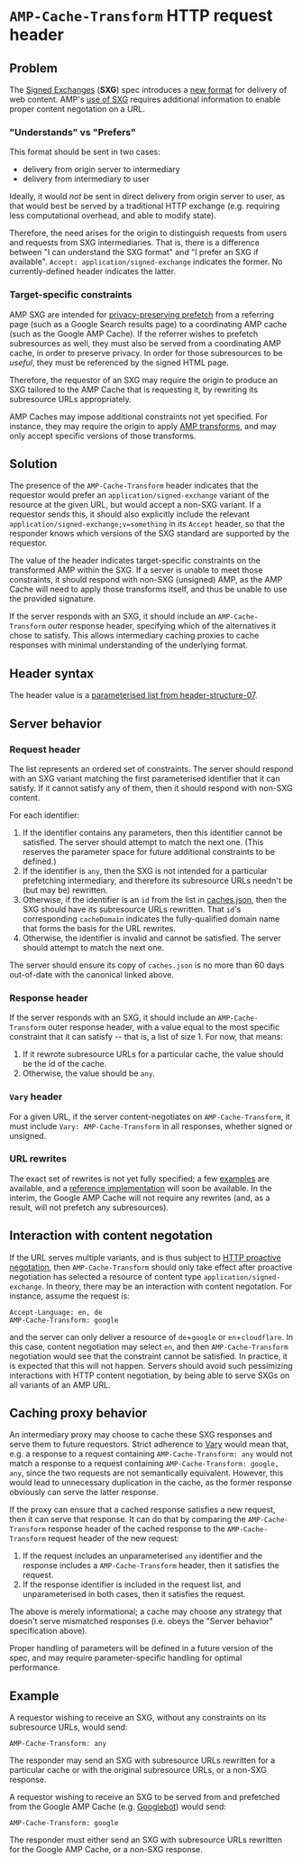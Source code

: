 # `AMP-Cache-Transform` HTTP request header

## Problem

The [Signed Exchanges](https://wicg.github.io/webpackage/draft-yasskin-http-origin-signed-responses.html)
(**SXG**) spec introduces a [new format](https://wicg.github.io/webpackage/draft-yasskin-http-origin-signed-responses.html#application-signed-exchange)
for delivery of web content. AMP's [use of SXG](https://amphtml.wordpress.com/2018/01/09/improving-urls-for-amp-pages/)
requires additional information to enable proper content negotation on a URL.

### "Understands" vs "Prefers"

This format should be sent in two cases:

  * delivery from origin server to intermediary
  * delivery from intermediary to user

Ideally, it would *not* be sent in direct delivery from origin server to user,
as that would best be served by a traditional HTTP exchange (e.g. requiring less
computational overhead, and able to modify state).

Therefore, the need arises for the origin to distinguish requests from users and
requests from SXG intermediaries. That is, there is a difference between "I can
understand the SXG format" and "I prefer an SXG if available". `Accept:
application/signed-exchange` indicates the former. No currently-defined header
indicates the latter.

### Target-specific constraints

AMP SXG are intended for [privacy-preserving
prefetch](https://wicg.github.io/webpackage/draft-yasskin-webpackage-use-cases.html#private-prefetch)
from a referring page (such as a Google Search results page) to a coordinating
AMP cache (such as the Google AMP Cache). If the referrer wishes to prefetch
subresources as well, they must also be served from a coordinating AMP cache, in
order to preserve privacy. In order for those subresources to be *useful*, they
must be referenced by the signed HTML page.

Therefore, the requestor of an SXG may require the origin to produce an SXG
tailored to the AMP Cache that is requesting it, by rewriting its subresource
URLs appropriately.

AMP Caches may impose additional constraints not yet specified. For instance,
they may require the origin to apply [AMP
transforms](amp-cache-modifications.md), and may only accept specific versions
of those transforms.

## Solution

The presence of the `AMP-Cache-Transform` header indicates that the requestor
would prefer an `application/signed-exchange` variant of the resource at the
given URL, but would accept a non-SXG variant. If a requestor sends this, it
should also explicitly include the relevant
`application/signed-exchange;v=something` in its `Accept` header, so that the
responder knows which versions of the SXG standard are supported by the
requestor.

The value of the header indicates target-specific constraints on the transformed
AMP within the SXG. If a server is unable to meet those constraints, it should
respond with non-SXG (unsigned) AMP, as the AMP Cache will need to apply those
transforms itself, and thus be unable to use the provided signature.

If the server responds with an SXG, it should include an `AMP-Cache-Transform`
*outer* response header, specifying which of the alternatives it chose to
satisfy. This allows intermediary caching proxies to cache responses with
minimal understanding of the underlying format.

## Header syntax

The header value is a [parameterised list from header-structure-07](https://tools.ietf.org/html/draft-ietf-httpbis-header-structure-07#section-3.3).

## Server behavior

### Request header

The list represents an ordered set of constraints. The server should respond
with an SXG variant matching the first parameterised identifier that it can
satisfy. If it cannot satisfy any of them, then it should respond with non-SXG
content.

For each identifier:

 1. If the identifier contains any parameters, then this identifier cannot be
    satisfied. The server should attempt to match the next one. (This reserves
    the parameter space for future additional constraints to be defined.)
 2. If the identifier is `any`, then the SXG is not intended for a particular
    prefetching intermediary, and therefore its subresource URLs needn't be (but
    may be) rewritten.
 3. Otherwise, if the identifier is an `id` from the list in
    [caches.json](../caches.json), then the SXG should have its subresource URLs
    rewritten. That `id`'s corresponding `cacheDomain` indicates the
    fully-qualified domain name that forms the basis for the URL rewrites.
 4. Otherwise, the identifier is invalid and cannot be satisfied. The server
    should attempt to match the next one.

The server should ensure its copy of `caches.json` is no more than 60 days
out-of-date with the canonical linked above.

### Response header

If the server responds with an SXG, it should include an `AMP-Cache-Transform`
outer response header, with a value equal to the most specific constraint that
it can satisfy -- that is, a list of size 1. For now, that means:

 1. If it rewrote subresource URLs for a particular cache, the value should be
    the id of the cache.
 2. Otherwise, the value should be `any`.

### `Vary` header

For a given URL, if the server content-negotiates on `AMP-Cache-Transform`, it
must include `Vary: AMP-Cache-Transform` in all responses, whether signed or
unsigned.

### URL rewrites

The exact set of rewrites is not yet fully specified; a few
[examples](amp-cache-modifications.md#user-content-cache-urls)
are available, and a [reference implementation](https://github.com/ampproject/amppackager)
will soon be available. In the interim, the Google AMP Cache will not require
any rewrites (and, as a result, will not prefetch any subresources).

## Interaction with content negotation

If the URL serves multiple variants, and is thus subject to [HTTP proactive
negotation](https://tools.ietf.org/html/rfc7231#section-3.4.1), then
`AMP-Cache-Transform` should only take effect after proactive negotiation has
selected a resource of content type `application/signed-exchange`. In theory,
there may be an interaction with content negotation. For instance, assume the
request is:

```
Accept-Language: en, de
AMP-Cache-Transform: google
```

and the server can only deliver a resource of `de`+`google` or `en`+`cloudflare`.
In this case, content negotiation may select `en`, and then
`AMP-Cache-Transform` negotiation would see that the constraint cannot be
satisfied. In practice, it is expected that this will not happen. Servers should
avoid such pessimizing interactions with HTTP content negotiation, by being able
to serve SXGs on all variants of an AMP URL.

## Caching proxy behavior

An intermediary proxy may choose to cache these SXG responses and serve them to
future requestors. Strict adherence to
[Vary](https://tools.ietf.org/html/rfc7234#section-4.1) would mean that, e.g. a
response to a request containing `AMP-Cache-Transform: any` would not match a
response to a request containing `AMP-Cache-Transform: google, any`, since the
two requests are not semantically equivalent. However, this would lead to
unnecessary duplication in the cache, as the former response obviously can serve
the latter response.

If the proxy can ensure that a cached response satisfies a new request, then it
can serve that response. It can do that by comparing the `AMP-Cache-Transform`
response header of the cached response to the `AMP-Cache-Transform` request
header of the new request:

 1. If the request includes an unparameterised `any` identifier and the response
    includes a `AMP-Cache-Transform` header, then it satisfies the request.
 2. If the response identifier is included in the request list, and
    unparameterised in both cases, then it satisfies the request.

The above is merely informational; a cache may choose any strategy that doesn't
serve mismatched responses (i.e. obeys the "Server behavior" specification
above).

Proper handling of parameters will be defined in a future version of the spec,
and may require parameter-specific handling for optimal performance.

## Example

A requestor wishing to receive an SXG, without any constraints on its
subresource URLs, would send:

```
AMP-Cache-Transform: any
```

The responder may send an SXG with subresource URLs rewritten for a
particular cache or with the original subresource URLs, or a non-SXG response.

A requestor wishing to receive an SXG to be served from and prefetched from the
Google AMP Cache (e.g. [Googlebot](https://support.google.com/webmasters/answer/182072))
would send:

```
AMP-Cache-Transform: google
```

The responder must either send an SXG with subresource URLs rewritten for the
Google AMP Cache, or a non-SXG response.
